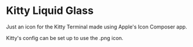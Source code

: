 # Kitty Liquid Glass
Just an icon for the Kitty Terminal made using Apple's Icon Composer app. 

Kitty's config can be set up to use the .png icon. 
